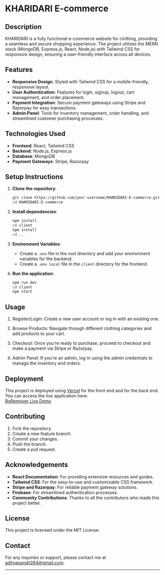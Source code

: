 # KHARIDARI E-commerce

## Description
KHARIDARI is a fully functional e-commerce website for clothing, providing a seamless and secure shopping experience. The project utilizes the MERN stack (MongoDB, Express.js, React, Node.js) with Tailwind CSS for responsive design, ensuring a user-friendly interface across all devices.

## Features
- **Responsive Design**: Styled with Tailwind CSS for a mobile-friendly, responsive layout.
- **User Authentication**: Features for login, signup, logout, cart management, and order placement.
- **Payment Integration**: Secure payment gateways using Stripe and Razorpay for easy transactions.
- **Admin Panel**: Tools for inventory management, order handling, and streamlined customer purchasing processes.

## Technologies Used
- **Frontend**: React, Tailwind CSS
- **Backend**: Node.js, Express.js
- **Database**: MongoDB
- **Payment Gateways**: Stripe, Razorpay

## Setup Instructions
1. **Clone the repository**:
   ```bash
   git clone https://github.com/your-username/KHARIDARI-E-commerce.git
   cd KHARIDARI-E-commerce
   ```

2. **Install dependencies**:
   ```bash
   npm install
   cd client
   npm install
   cd ..
   ```

3. **Environment Variables**:
   - Create a `.env` file in the root directory and add your environment variables for the backend.
   - Create a `.env.local` file in the `client` directory for the frontend.

4. **Run the application**:
   ```bash
   npm run dev
   cd client
   npm start
   ```

## Usage
1. Register/Login: Create a new user account or log in with an existing one.

2. Browse Products: Navigate through different clothing categories and add products to your cart.

3. Checkout: Once you're ready to purchase, proceed to checkout and make a payment via Stripe or Razorpay.

4. Admin Panel: If you're an admin, log in using the admin credentials to manage the inventory and orders.

## Deployment

This project is deployed using [Vercel](https://vercel.com/) for the front end and for the back end. You can access the live application here:  
[BgRemover Live Demo](https://kharidari-frontend.vercel.app/)

## Contributing
1. Fork the repository.
2. Create a new feature branch.
3. Commit your changes.
4. Push the branch.
5. Create a pull request.

## Acknowledgements
- **React Documentation**: For providing extensive resources and guides.
- **Tailwind CSS**: For the easy-to-use and customizable CSS framework.
- **Stripe and Razorpay**: For reliable payment gateway solutions.
- **Firebase**: For streamlined authentication processes.
- **Community Contributions**: Thanks to all the contributors who made this project better.

## License
This project is licensed under the MIT License.

## Contact
For any inquiries or support, please contact me at adityapandit264@gmail.com.

---

